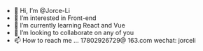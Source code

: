 - 👋 Hi, I’m @Jorce-Li
- 👀 I’m interested in Front-end
- 🌱 I’m currently learning React and Vue
- 💞️ I’m looking to collaborate on any of you
- 📫 How to reach me ... 17802926729@ 163.com wechat: jorceli

<!---
Jorce-Li/Jorce-Li is a ✨ special ✨ repository because its `README.md` (this file) appears on your GitHub profile.
You can click the Preview link to take a look at your changes.
--->
